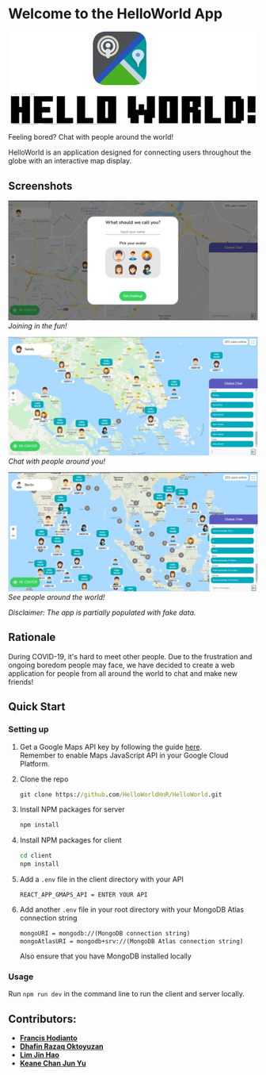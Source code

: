 # Welcome to the HelloWorld App
![text](images/HelloWorldIntro.png)

Feeling bored? Chat with people around the world!

HelloWorld is an application designed for connecting users throughout the globe with an interactive map display.

## Screenshots
![starting page](images/HelloWorld3.png)*Joining in the fun!*

![zoom out](images/HelloWorld2.png)*Chat with people around you!*

![zoom out even more](images/HelloWorld.png)*See people around the world!*

*Disclaimer: The app is partially populated with fake data.*

## Rationale
During COVID-19, it's hard to meet other people. Due to the frustration and ongoing boredom people may face, we have decided to create a web application for people from all around the world to chat and make new friends!

## Quick Start
### Setting up
1. Get a Google Maps API key by following the guide [here](https://developers.google.com/maps/documentation/javascript/get-api-key).  
    Remember to enable Maps JavaScript API in your Google Cloud Platform.
    
2. Clone the repo
   ``` cmd
   git clone https://github.com/HelloWorldHnR/HelloWorld.git
   ```

3. Install NPM packages for server
    ``` cmd
    npm install
    ```

4. Install NPM packages for client
    ``` cmd
    cd client
    npm install
    ```

5. Add a `.env` file in the client directory with your API
    ```
    REACT_APP_GMAPS_API = ENTER YOUR API
    ```

6. Add another `.env` file in your root directory with your MongoDB Atlas connection string
   ```
   mongoURI = mongodb://(MongoDB connection string)
   mongoAtlasURI = mongodb+srv://(MongoDB Atlas connection string)
   ```
   Also ensure that you have MongoDB installed locally


### Usage
Run `npm run dev` in the command line to run the client and server locally.

## Contributors:

- [**Francis Hodianto**](https://github.com/FH-30)
- [**Dhafin Razaq Oktoyuzan**](https://github.com/dhafinrazaq)
- [**Lim Jin Hao**](https://github.com/JinHao-L)
- [**Keane Chan Jun Yu**](https://github.com/keanecjy)
